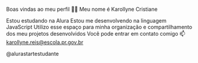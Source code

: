 Boas vindas ao meu perfil 💙💙
Meu nome é Karollyne Cristiane

Estou estudando na Alura
Estou me desenvolvendo na linguagem JavaScript
Utilizo esse espaço para minha organização e compartilhamento dos meu projetos desenvolvidos
Você pode entrar em contato comigo 📫
karollyne.reis@escola.pr.gov.br

@alurastartestudante
